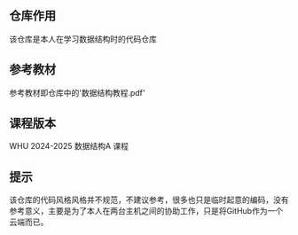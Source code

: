 ## 仓库作用
该仓库是本人在学习数据结构时的代码仓库

## 参考教材
参考教材即仓库中的'数据结构教程.pdf'

## 课程版本
WHU 2024-2025 数据结构A 课程

## 提示
该仓库的代码风格风格并不规范，不建议参考，很多也只是临时起意的编码，没有参考意义，主要是为了本人在两台主机之间的协助工作，只是将GitHub作为一个云端而已。